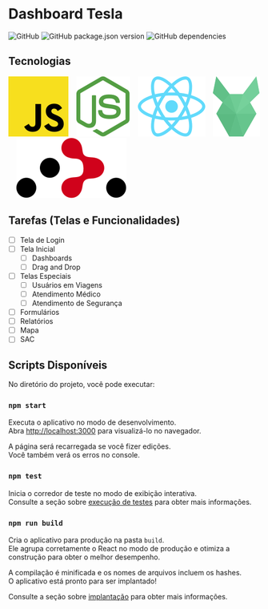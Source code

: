 # Dashboard Tesla

![GitHub][github_licence]
![GitHub package.json version][github_version]
![GitHub dependencies][github_dependencies]

## Tecnologias
[![JavaScript][javascript_logo]][javascript]&nbsp;&nbsp;&nbsp;
[![Node][nodejs_logo]][nodejs]&nbsp;&nbsp;&nbsp;
[![React][react_logo]][react]&nbsp;&nbsp;&nbsp;
[![PouchDB][pouchdb_logo]][pouchdb]&nbsp;&nbsp;&nbsp;
[![React Router][reactrouter_logo]][reactrouter]

## Tarefas (Telas e Funcionalidades)
- [ ] Tela de Login
- [ ] Tela Inicial
  - [ ] Dashboards
  - [ ] Drag and Drop
- [ ] Telas Especiais
  - [ ] Usuários em Viagens
  - [ ] Atendimento Médico
  - [ ] Atendimento de Segurança
- [ ] Formulários
- [ ] Relatórios
- [ ] Mapa
- [ ] SAC

## Scripts Disponíveis

No diretório do projeto, você pode executar:

### `npm start`

Executa o aplicativo no modo de desenvolvimento. <br />
Abra [http://localhost:3000][localhost] para visualizá-lo no navegador.

A página será recarregada se você fizer edições. <br />
Você também verá os erros no console.

### `npm test`

Inicia o corredor de teste no modo de exibição interativa. <br />
Consulte a seção sobre [execução de testes][docs_test] para obter mais informações.

### `npm run build`

Cria o aplicativo para produção na pasta `build`. <br />
Ele agrupa corretamente o React no modo de produção e otimiza a construção para obter o melhor desempenho.

A compilação é minificada e os nomes de arquivos incluem os hashes. <br />
O aplicativo está pronto para ser implantado!

Consulte a seção sobre [implantação][docs_deployment] para obter mais informações.

[react]: https://reactjs.org/
[react_logo]: docs/images/react.svg
[nodejs]: https://nodejs.org/
[nodejs_logo]: docs/images/nodejs.svg
[reactrouter]: https://reacttraining.com/react-router/
[reactrouter_logo]: docs/images/reactrouter.svg
[eslint]: https://eslint.org/
[eslint_logo]: docs/images/eslint.svg
[pouchdb]: https://pouchdb.com/
[pouchdb_logo]: docs/images/pouchdb.svg
[javascript]: https://javascript.com/
[javascript_logo]: docs/images/javascript.svg

[localhost]: [http://localhost:3000]
[docs_test]: [https://facebook.github.io/create-react-app/docs/running-tests]
[docs_deployment]: [https://facebook.github.io/create-react-app/docs/deployment]

[github_licence]: https://img.shields.io/github/license/gustavo-veiga/ihc-tesla?style=flat-square
[github_version]: https://img.shields.io/github/package-json/v/gustavo-veiga/ihc-tesla?style=flat-square
[github_dependencies]: https://img.shields.io/david/gustavo-veiga/ihc-tesla?style=flat-square
